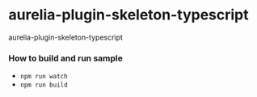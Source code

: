 # aurelia-plugin-skeleton-typescript

aurelia-plugin-skeleton-typescript


### How to build and run sample
* ```npm run watch```
* ```npm run build``` 



